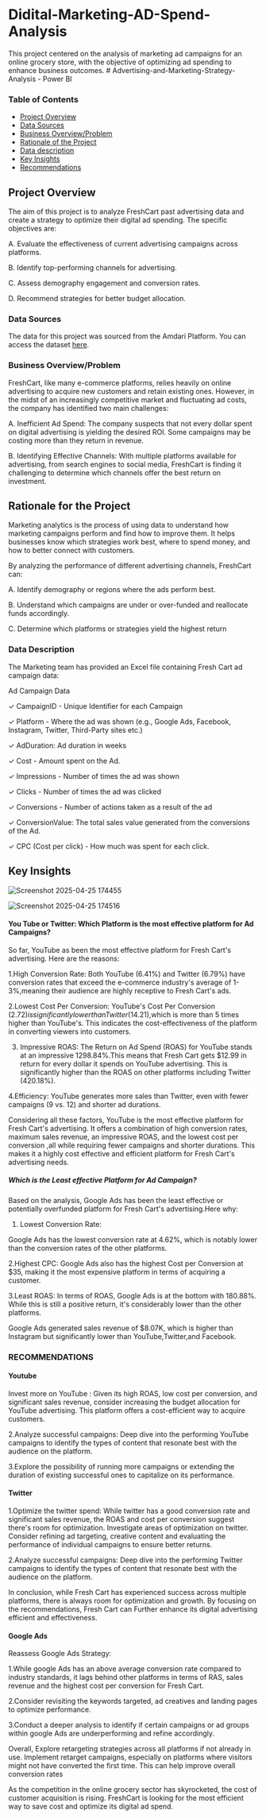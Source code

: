 # Didital-Marketing-AD-Spend-Analysis
This project centered on the analysis of marketing ad campaigns for an online grocery store, with the objective of optimizing ad spending to enhance business outcomes. # Advertising-and-Marketing-Strategy-Analysis - Power BI

### Table of Contents
- [Project Overview](#project-overview)
- [Data Sources](#data-sources)
- [Business Overview/Problem](#business-overview/problem)
- [Rationale of the Project](#rationale-of-the-project)
- [Data description](#data-description)
- [Key Insights](#key-insights)
- [Recommendations](#reccommendations)

 ## Project Overview

The aim of this project is to analyze FreshCart past advertising data and create a strategy to optimize their digital ad spending. The specific objectives are:

A. Evaluate the effectiveness of current advertising campaigns across platforms.

B. Identify top-performing channels for advertising.

C. Assess demography engagement and conversion rates.

D. Recommend strategies for better budget allocation.

 ### Data Sources

The data for this project was sourced from the Amdari Platform. You can access the dataset [here](https://docs.google.com/spreadsheets/d/19Cu7JGfAgNeQuMSiUpwR--8IS7ibn3TN/edit?gid=475311950#gid=475311950).

### Business Overview/Problem
FreshCart, like many e-commerce platforms, relies heavily on online advertising to acquire new customers and retain existing ones. However, in the midst of an increasingly competitive market and fluctuating ad costs, the company has identified two main challenges:

A. Inefficient Ad Spend: The company suspects that not every dollar spent on digital advertising is yielding the desired ROI. Some campaigns may be costing more than they return in revenue.

B. Identifying Effective Channels: With multiple platforms available for advertising, from search engines to social media, FreshCart is finding it challenging to determine which channels offer the best return on investment.

## Rationale for the Project

Marketing analytics is the process of using data to understand how marketing campaigns perform and find how to improve them. It helps businesses know which strategies work best, where to spend money, and how to better connect with customers.

By analyzing the performance of different advertising channels, FreshCart can:

A. Identify demography or regions where the ads perform best.

B. Understand which campaigns are under or over-funded and reallocate funds accordingly.

C. Determine which platforms or strategies yield the highest return

 ### Data Description
The Marketing team has provided an Excel file containing Fresh Cart ad campaign data: 

 

Ad Campaign Data

✓ CampaignID - Unique Identifier for each Campaign


✓ Platform - Where the ad was shown (e.g., Google Ads, Facebook, Instagram, Twitter, Third-Party sites etc.)

✓ AdDuration: Ad duration in weeks

✓ Cost - Amount spent on the Ad.

✓ Impressions - Number of times the ad was shown

✓ Clicks - Number of times the ad was clicked

✓ Conversions - Number of actions taken as a result of the ad

✓ ConversionValue: The total sales value generated from the conversions of the Ad.

✓ CPC (Cost per click) - How much was spent for each click.

 ## Key Insights
 ![Screenshot 2025-04-25 174455](https://github.com/user-attachments/assets/95b710bd-0829-4e1f-a945-60f55f031324)

 ![Screenshot 2025-04-25 174516](https://github.com/user-attachments/assets/69ea05f2-4cce-4bdd-8016-01d0d83c07a3)

#### You Tube or Twitter: Which Platform is the most effective platform for Ad Campaigns?

 So far, YouTube as been the most effective platform for Fresh Cart's advertising. Here are the reasons:

1.High Conversion Rate: Both YouTube (6.41%) and Twitter (6.79%) have conversion rates that exceed the e-commerce industry's average of 1-3%,meaning their audience are highly receptive to Fresh Cart's ads.

2.Lowest Cost Per Conversion: YouTube's Cost Per Conversion ($2.72) is significantly lower than Twitter($14.21),which is more than 5 times higher than YouTube's. This indicates the cost-effectiveness of the platform in converting viewers into customers.

3. Impressive ROAS: The Return on Ad Spend (ROAS) for YouTube stands at an impressive 1298.84%.This means that Fresh Cart gets $12.99 in return for every dollar it spends on YouTube advertising. This is significantly higher than the ROAS on other platforms including Twitter (420.18%).

4.Efficiency: YouTube generates more sales than Twitter, even with fewer campaigns (9 vs. 12) and shorter ad durations.

Considering all these factors, YouTube is the most effective platform for Fresh Cart's advertising. It offers a combination of high conversion rates, maximum sales revenue, an impressive ROAS, and the lowest cost per conversion ,all while requiring fewer campaigns and shorter durations. This makes it a highly cost effective and efficient platform for Fresh Cart's advertising needs.

##### Which is the Least effective Platform for Ad Campaign?

Based on the analysis, Google Ads has been the least effective or potentially overfunded platform for Fresh Cart's advertising.Here why:

1. Lowest Conversion Rate:

Google Ads has the lowest conversion rate at 4.62%, which is notably lower than the conversion rates of the other platforms.

2.Highest CPC: Google Ads also has the highest Cost per Conversion at $35, making it the most expensive platform in terms of acquiring a customer.

3.Least ROAS: In terms of ROAS, Google Ads is at the bottom with 180.88%. While this is still a positive return, it's considerably lower than the other platforms.

Google Ads generated sales revenue of $8.07K, which is higher than Instagram but significantly lower than YouTube,Twitter,and Facebook.


### RECOMMENDATIONS

#### Youtube

Invest more on YouTube : Given its high ROAS, low cost per conversion, and significant sales revenue, consider increasing the budget allocation for YouTube  advertising. This platform offers a cost-efficient way to acquire customers.

2.Analyze successful campaigns: Deep dive into the performing YouTube campaigns to identify the types of content that resonate best with the audience on the platform.

3.Explore the possibility of running more campaigns or extending the duration of existing successful ones to capitalize on its performance.

#### Twitter

1.Optimize the twitter spend: While twitter has a good conversion rate and significant sales revenue, the ROAS and cost per conversion suggest there's room for optimization. Investigate areas of optimization on twitter. Consider refining ad targeting, creative content and evaluating the performance of individual campaigns to ensure better returns.

2.Analyze successful campaigns: Deep dive into the performing Twitter campaigns to identify the types of content that resonate best with the audience on the platform.

In conclusion, while Fresh Cart has experienced success across multiple platforms, there is always room for optimization and growth. By focusing on the recommendations, Fresh Cart can Further enhance its digital advertising efficient and effectiveness.

#### Google Ads
Reassess Google Ads Strategy:

1.While google Ads has an above average conversion rate compared to industry standards, it lags behind other platforms in terms of RAS, sales revenue and the highest cost per conversion for Fresh Cart.

2.Consider revisiting the keywords targeted, ad creatives and landing pages to optimize performance.

3.Conduct a deeper analysis to identify if certain campaigns or ad groups within google Ads are underperforming and refine accordingly.

Overall, Explore retargeting strategies across all platforms if not already in use. Implement retarget campaigns, especially on platforms where visitors might not have converted the first time. This can help improve overall conversion rates

As the competition in the online grocery sector has skyrocketed, the cost of customer acquisition is rising. FreshCart is looking for the most efficient way to save cost and optimize its digital ad spend.
